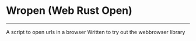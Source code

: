 # Wropen (Web Rust Open)
---
A script to open urls in a browser
Written to try out the webbrowser library

